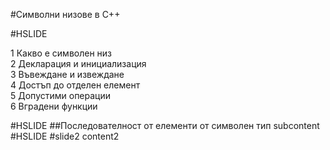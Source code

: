 #Символни низове в С++

#HSLIDE

1 Какво е символен низ  
2 Декларация и инициализация  
3 Въвеждане и извеждане  
4 Достъп до отделен елемент  
5 Допустими операции  
6 Вградени функции  

#HSLIDE
##Последователност от елементи от символен тип
subcontent
#HSLIDE
#slide2
content2

